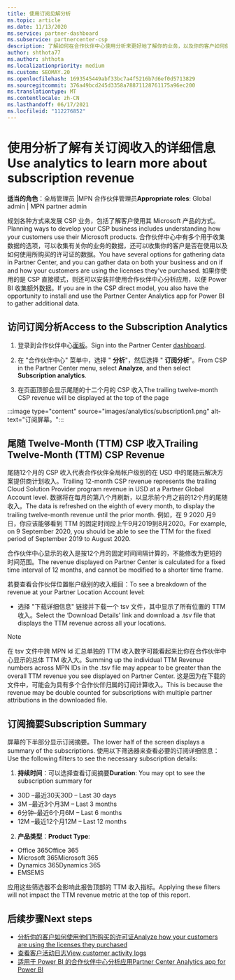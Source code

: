 ```yaml
---
title: 使用订阅见解分析
ms.topic: article
ms.date: 11/13/2020
ms.service: partner-dashboard
ms.subservice: partnercenter-csp
description: 了解如何在合作伙伴中心使用分析来更好地了解你的业务，以及你的客户如何使用你购买的许可证。
author: shthota77
ms.author: shthota
ms.localizationpriority: medium
ms.custom: SEOMAY.20
ms.openlocfilehash: 1693545449abf33bc7a4f5216b7d6ef0d5713829
ms.sourcegitcommit: 376a49bcd245d3358a78871128761175a96ec200
ms.translationtype: MT
ms.contentlocale: zh-CN
ms.lasthandoff: 06/17/2021
ms.locfileid: "112276852"
---
```

# <a name="use-analytics-to-learn-more-about-subscription-revenue"></a><span data-ttu-id="1f691-103">使用分析了解有关订阅收入的详细信息</span><span class="sxs-lookup"><span data-stu-id="1f691-103">Use analytics to learn more about subscription revenue</span></span>

<span data-ttu-id="1f691-104">**适当的角色**：全局管理员 |MPN 合作伙伴管理员</span><span class="sxs-lookup"><span data-stu-id="1f691-104">**Appropriate roles**: Global admin | MPN partner admin</span></span>

<span data-ttu-id="1f691-105">规划各种方式来发展 CSP 业务，包括了解客户使用其 Microsoft 产品的方式。</span><span class="sxs-lookup"><span data-stu-id="1f691-105">Planning ways to develop your CSP business includes understanding how your customers use their Microsoft products.</span></span> <span data-ttu-id="1f691-106">合作伙伴中心中有多个用于收集数据的选项，可以收集有关你的业务的数据，还可以收集你的客户是否在使用以及如何使用所购买的许可证的数据。</span><span class="sxs-lookup"><span data-stu-id="1f691-106">You have several options for gathering data in Partner Center, and you can gather data on both your business and on if and how your customers are using the licenses they've purchased.</span></span> <span data-ttu-id="1f691-107">如果你使用的是 CSP 直接模式，则还可以安装并使用合作伙伴中心分析应用，以便 Power BI 收集额外数据。</span><span class="sxs-lookup"><span data-stu-id="1f691-107">If you are in the CSP direct model, you also have the opportunity to install and use the Partner Center Analytics app for Power BI to gather additional data.</span></span>

## <a name="access-to-the-subscription-analytics"></a><span data-ttu-id="1f691-108">访问订阅分析</span><span class="sxs-lookup"><span data-stu-id="1f691-108">Access to the Subscription Analytics</span></span>

1. <span data-ttu-id="1f691-109">登录到合作伙伴中心[面板](https://partner.microsoft.com/dashboard/home)。</span><span class="sxs-lookup"><span data-stu-id="1f691-109">Sign into the Partner Center [dashboard](https://partner.microsoft.com/dashboard/home).</span></span>
1. <span data-ttu-id="1f691-110">在 "合作伙伴中心" 菜单中，选择 " **分析**"，然后选择 " **订阅分析**"。</span><span class="sxs-lookup"><span data-stu-id="1f691-110">From CSP in the Partner Center menu, select **Analyze**, and then select **Subscription analytics**.</span></span>

1. <span data-ttu-id="1f691-111">在页面顶部会显示尾随的十二个月的 CSP 收入</span><span class="sxs-lookup"><span data-stu-id="1f691-111">The trailing twelve-month CSP revenue will be displayed at the top of the page</span></span>

:::image type="content" source="images/analytics/subscription1.png" alt-text="订阅屏幕。":::

## <a name="trailing-twelve-month-ttm-csp-revenue"></a><span data-ttu-id="1f691-113">尾随 Twelve-Month (TTM) CSP 收入</span><span class="sxs-lookup"><span data-stu-id="1f691-113">Trailing Twelve-Month (TTM) CSP Revenue</span></span>

<span data-ttu-id="1f691-114">尾随12个月的 CSP 收入代表合作伙伴全局帐户级别的在 USD 中的尾随云解决方案提供商计划收入。</span><span class="sxs-lookup"><span data-stu-id="1f691-114">Trailing 12-month CSP revenue represents the trailing Cloud Solution Provider program revenue in USD at a Partner Global Account level.</span></span> <span data-ttu-id="1f691-115">数据将在每月的第八个月刷新，以显示前个月之前的12个月的尾随收入。</span><span class="sxs-lookup"><span data-stu-id="1f691-115">The data is refreshed on the eighth of every month, to display the trailing twelve-month revenue until the prior month.</span></span> <span data-ttu-id="1f691-116">例如，在 9 2020 月9日，你应该能够看到 TTM 的固定时间段上午9月2019到8月2020。</span><span class="sxs-lookup"><span data-stu-id="1f691-116">For example, on 9 September 2020, you should be able to see the TTM for the fixed period of September 2019 to August 2020.</span></span>

<span data-ttu-id="1f691-117">合作伙伴中心显示的收入是按12个月的固定时间间隔计算的，不能修改为更短的时间范围。</span><span class="sxs-lookup"><span data-stu-id="1f691-117">The revenue displayed on Partner Center is calculated for a fixed time interval of 12 months, and cannot be modified to a shorter time frame.</span></span>

<span data-ttu-id="1f691-118">若要查看合作伙伴位置帐户级别的收入细目：</span><span class="sxs-lookup"><span data-stu-id="1f691-118">To see a breakdown of the revenue at your Partner Location Account level:</span></span>

- <span data-ttu-id="1f691-119">选择 "下载详细信息" 链接并下载一个 tsv 文件，其中显示了所有位置的 TTM 收入。</span><span class="sxs-lookup"><span data-stu-id="1f691-119">Select the ‘Download Details’ link and download a .tsv file that displays the TTM revenue across all your locations.</span></span>

>[!NOTE] 
><span data-ttu-id="1f691-120">在 tsv 文件中跨 MPN Id 汇总单独的 TTM 收入数字可能看起来比你在合作伙伴中心显示的总体 TTM 收入大。</span><span class="sxs-lookup"><span data-stu-id="1f691-120">Summing up the individual TTM Revenue numbers across MPN IDs in the .tsv file may appear to be greater than the overall TTM revenue you see displayed on Partner Center.</span></span> <span data-ttu-id="1f691-121">这是因为在下载的文件中，可能会为具有多个合作伙伴归属的订阅计算收入。</span><span class="sxs-lookup"><span data-stu-id="1f691-121">This is because the revenue may be double counted for subscriptions with multiple partner attributions in the downloaded file.</span></span>

## <a name="subscription-summary"></a><span data-ttu-id="1f691-122">订阅摘要</span><span class="sxs-lookup"><span data-stu-id="1f691-122">Subscription Summary</span></span>

<span data-ttu-id="1f691-123">屏幕的下半部分显示订阅摘要。</span><span class="sxs-lookup"><span data-stu-id="1f691-123">The lower half of the screen displays a summary of the subscriptions.</span></span> <span data-ttu-id="1f691-124">使用以下筛选器来查看必要的订阅详细信息：</span><span class="sxs-lookup"><span data-stu-id="1f691-124">Use the following filters to see the necessary subscription details:</span></span>  

1. <span data-ttu-id="1f691-125">**持续时间**：可以选择查看订阅摘要</span><span class="sxs-lookup"><span data-stu-id="1f691-125">**Duration**: You may opt to see the subscription summary for</span></span> 

- <span data-ttu-id="1f691-126">30D –最近30天</span><span class="sxs-lookup"><span data-stu-id="1f691-126">30D – Last 30 days</span></span>
- <span data-ttu-id="1f691-127">3M –最近3个月</span><span class="sxs-lookup"><span data-stu-id="1f691-127">3M – Last 3 months</span></span>
- <span data-ttu-id="1f691-128">6分钟–最近6个月</span><span class="sxs-lookup"><span data-stu-id="1f691-128">6M – Last 6 months</span></span>
- <span data-ttu-id="1f691-129">12M –最近12个月</span><span class="sxs-lookup"><span data-stu-id="1f691-129">12M – Last 12 months</span></span>

2. <span data-ttu-id="1f691-130">**产品类型**：</span><span class="sxs-lookup"><span data-stu-id="1f691-130">**Product Type**:</span></span>
 
- <span data-ttu-id="1f691-131">Office 365</span><span class="sxs-lookup"><span data-stu-id="1f691-131">Office 365</span></span>
- <span data-ttu-id="1f691-132">Microsoft 365</span><span class="sxs-lookup"><span data-stu-id="1f691-132">Microsoft 365</span></span>
- <span data-ttu-id="1f691-133">Dynamics 365</span><span class="sxs-lookup"><span data-stu-id="1f691-133">Dynamics 365</span></span>
- <span data-ttu-id="1f691-134">EMS</span><span class="sxs-lookup"><span data-stu-id="1f691-134">EMS</span></span>

<span data-ttu-id="1f691-135">应用这些筛选器不会影响此报告顶部的 TTM 收入指标。</span><span class="sxs-lookup"><span data-stu-id="1f691-135">Applying these filters will not impact the TTM revenue metric at the top of this report.</span></span>


 
## <a name="next-steps"></a><span data-ttu-id="1f691-136">后续步骤</span><span class="sxs-lookup"><span data-stu-id="1f691-136">Next steps</span></span>

- [<span data-ttu-id="1f691-137">分析你的客户如何使用他们所购买的许可证</span><span class="sxs-lookup"><span data-stu-id="1f691-137">Analyze how your customers are using the licenses they purchased</span></span>](increasing-adoption-and-satisfaction.md)  
- [<span data-ttu-id="1f691-138">查看客户活动日志</span><span class="sxs-lookup"><span data-stu-id="1f691-138">View customer activity logs</span></span>](activity-logs.md)
- [<span data-ttu-id="1f691-139">适用于 Power BI 的合作伙伴中心分析应用</span><span class="sxs-lookup"><span data-stu-id="1f691-139">Partner Center Analytics app for Power BI</span></span>](power-bi-app-for-direct-partners.md)






